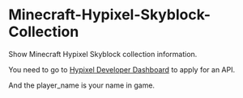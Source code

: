 # Minecraft-Hypixel-Skyblock-Collection
Show Minecraft Hypixel Skyblock collection information.

You need to go to [Hypixel Developer Dashboard](https://developer.hypixel.net/) to apply for an API.

And the player_name is your name in game.
